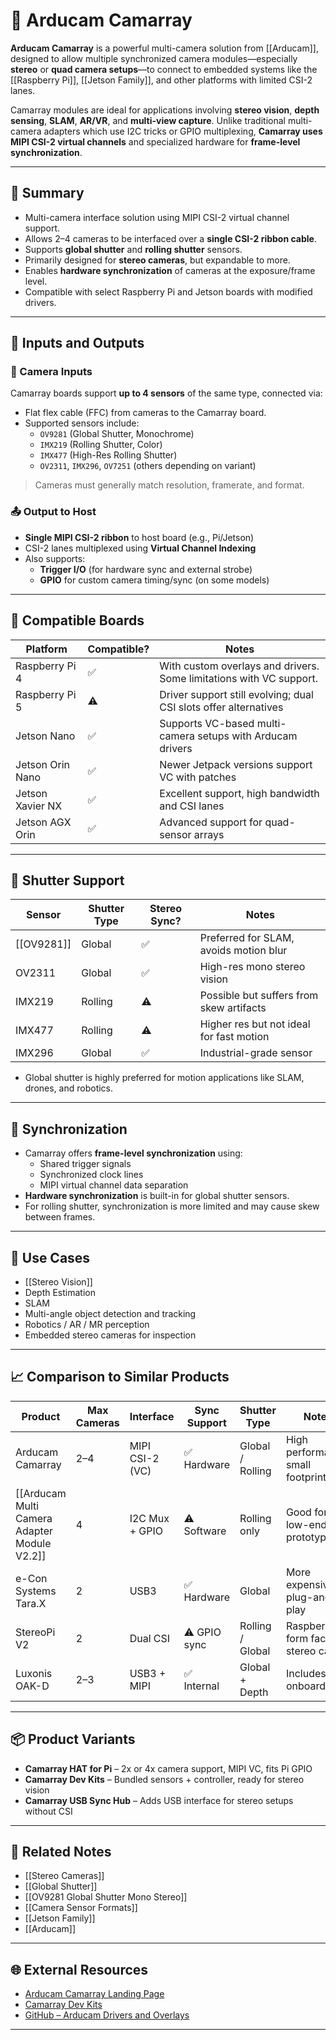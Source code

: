 # 🎯 Arducam Camarray

**Arducam Camarray** is a powerful multi-camera solution from [[Arducam]], designed to allow multiple synchronized camera modules—especially **stereo** or **quad camera setups**—to connect to embedded systems like the [[Raspberry Pi]], [[Jetson Family]], and other platforms with limited CSI-2 lanes.

Camarray modules are ideal for applications involving **stereo vision**, **depth sensing**, **SLAM**, **AR/VR**, and **multi-view capture**. Unlike traditional multi-camera adapters which use I2C tricks or GPIO multiplexing, **Camarray uses MIPI CSI-2 virtual channels** and specialized hardware for **frame-level synchronization**.

---

## 🧠 Summary

- Multi-camera interface solution using MIPI CSI-2 virtual channel support.
- Allows 2–4 cameras to be interfaced over a **single CSI-2 ribbon cable**.
- Supports **global shutter** and **rolling shutter** sensors.
- Primarily designed for **stereo cameras**, but expandable to more.
- Enables **hardware synchronization** of cameras at the exposure/frame level.
- Compatible with select Raspberry Pi and Jetson boards with modified drivers.

---

## 🔌 Inputs and Outputs

### 🎥 Camera Inputs

Camarray boards support **up to 4 sensors** of the same type, connected via:
- Flat flex cable (FFC) from cameras to the Camarray board.
- Supported sensors include:
  - `OV9281` (Global Shutter, Monochrome)
  - `IMX219` (Rolling Shutter, Color)
  - `IMX477` (High-Res Rolling Shutter)
  - `OV2311`, `IMX296`, `OV7251` (others depending on variant)

> Cameras must generally match resolution, framerate, and format.

### 📤 Output to Host

- **Single MIPI CSI-2 ribbon** to host board (e.g., Pi/Jetson)
- CSI-2 lanes multiplexed using **Virtual Channel Indexing**
- Also supports:
  - **Trigger I/O** (for hardware sync and external strobe)
  - **GPIO** for custom camera timing/sync (on some models)

---

## 🧩 Compatible Boards

| Platform         | Compatible? | Notes                                                                 |
|------------------|-------------|-----------------------------------------------------------------------|
| Raspberry Pi 4   | ✅           | With custom overlays and drivers. Some limitations with VC support.  |
| Raspberry Pi 5   | ⚠️           | Driver support still evolving; dual CSI slots offer alternatives     |
| Jetson Nano      | ✅           | Supports VC-based multi-camera setups with Arducam drivers           |
| Jetson Orin Nano | ✅           | Newer Jetpack versions support VC with patches                       |
| Jetson Xavier NX | ✅           | Excellent support, high bandwidth and CSI lanes                      |
| Jetson AGX Orin  | ✅           | Advanced support for quad-sensor arrays                             |

---

## 🧠 Shutter Support

| Sensor     | Shutter Type | Stereo Sync? | Notes                                      |
|------------|---------------|--------------|--------------------------------------------|
| [[OV9281]]     | Global        | ✅            | Preferred for SLAM, avoids motion blur     |
| OV2311     | Global        | ✅            | High-res mono stereo vision                |
| IMX219     | Rolling       | ⚠️            | Possible but suffers from skew artifacts   |
| IMX477     | Rolling       | ⚠️            | Higher res but not ideal for fast motion   |
| IMX296     | Global        | ✅            | Industrial-grade sensor                    |

- Global shutter is highly preferred for motion applications like SLAM, drones, and robotics.

---

## 🔁 Synchronization

- Camarray offers **frame-level synchronization** using:
  - Shared trigger signals
  - Synchronized clock lines
  - MIPI virtual channel data separation
- **Hardware synchronization** is built-in for global shutter sensors.
- For rolling shutter, synchronization is more limited and may cause skew between frames.

---

## 🧪 Use Cases

- [[Stereo Vision]]
- Depth Estimation
- SLAM
- Multi-angle object detection and tracking
- Robotics / AR / MR perception
- Embedded stereo cameras for inspection

---

## 📈 Comparison to Similar Products

| Product                        | Max Cameras | Interface         | Sync Support | Shutter Type     | Notes                                  |
|-------------------------------|-------------|-------------------|--------------|------------------|----------------------------------------|
| Arducam Camarray              | 2–4         | MIPI CSI-2 (VC)   | ✅ Hardware   | Global / Rolling | High performance, small footprint      |
| [[Arducam Multi Camera Adapter Module V2.2]] | 4           | I2C Mux + GPIO    | ⚠️ Software    | Rolling only     | Good for low-end prototyping           |
| e-Con Systems Tara.X          | 2           | USB3              | ✅ Hardware   | Global           | More expensive, plug-and-play          |
| StereoPi V2                   | 2           | Dual CSI          | ⚠️ GPIO sync | Rolling / Global | Raspberry Pi form factor stereo cam    |
| Luxonis OAK-D                 | 2–3         | USB3 + MIPI       | ✅ Internal   | Global + Depth   | Includes onboard AI                    |

---

## 📦 Product Variants

- **Camarray HAT for Pi** – 2x or 4x camera support, MIPI VC, fits Pi GPIO
- **Camarray Dev Kits** – Bundled sensors + controller, ready for stereo vision
- **Camarray USB Sync Hub** – Adds USB interface for stereo setups without CSI

---

## 🔗 Related Notes

- [[Stereo Cameras]]
- [[Global Shutter]]
- [[OV9281 Global Shutter Mono Stereo]]
- [[Camera Sensor Formats]]
- [[Jetson Family]]
- [[Arducam]]

---

## 🌐 External Resources

- [Arducam Camarray Landing Page](https://www.arducam.com/camarray/)
- [Camarray Dev Kits](https://www.arducam.com/product-category/multi-camera-solutions/)
- [GitHub – Arducam Drivers and Overlays](https://github.com/ArduCAM)

---
